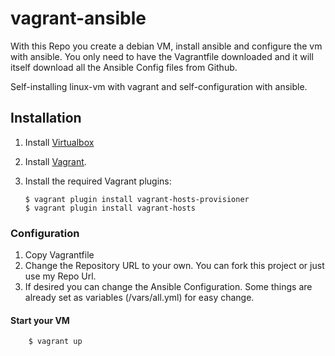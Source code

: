 # vagrant-ansible
With this Repo you create a debian VM, install ansible and configure the vm with ansible.
You only need to have the Vagrantfile downloaded and it will itself download all the Ansible Config files from Github.


Self-installing linux-vm with vagrant and self-configuration with ansible.


## Installation

1. Install [Virtualbox](https://www.virtualbox.org/wiki/Downloads)
2. Install [Vagrant](https://vagrantup.com).
3. Install the required Vagrant plugins:
    
    ```shell
    $ vagrant plugin install vagrant-hosts-provisioner
    $ vagrant plugin install vagrant-hosts
    ```
    
### Configuration

1. Copy Vagrantfile 
2. Change the Repository URL to your own. You can fork this project or just use my Repo Url.
3. If desired you can change the Ansible Configuration. Some things are already set as variables (/vars/all.yml) for easy change. 

#### Start your VM

```shell
    $ vagrant up
```
